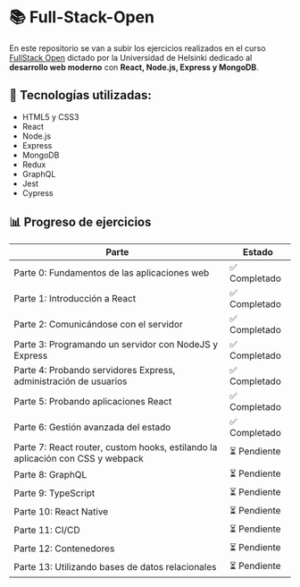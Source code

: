 # 📚 **Full-Stack-Open**
En este repositorio se van a subir los ejercicios realizados en el curso [FullStack Open](https://fullstackopen.com/es/) dictado por la Universidad de Helsinki dedicado al **desarrollo web moderno** con **React, Node.js, Express y MongoDB**.

## 🚀 **Tecnologías utilizadas:**
- HTML5 y CSS3
- React
- Node.js
- Express
- MongoDB
- Redux
- GraphQL
- Jest
- Cypress

## 📊 Progreso de ejercicios

| Parte  | Estado         |
|--------|----------------|
| Parte 0: Fundamentos de las aplicaciones web | ✅ Completado |
| Parte 1: Introducción a React | ✅ Completado |
| Parte 2: Comunicándose con el servidor | ✅ Completado  |
| Parte 3: Programando un servidor con NodeJS y Express | ✅ Completado  |
| Parte 4: Probando servidores Express, administración de usuarios | ✅ Completado  |
| Parte 5: Probando aplicaciones React | ✅ Completado  |
| Parte 6: Gestión avanzada del estado | ✅ Completado  |
| Parte 7: React router, custom hooks, estilando la aplicación con CSS y webpack | ⏳ Pendiente  |
| Parte 8: GraphQL | ⏳ Pendiente  |
| Parte 9: TypeScript | ⏳ Pendiente  |
| Parte 10: React Native | ⏳ Pendiente  |
| Parte 11: CI/CD | ⏳ Pendiente  |
| Parte 12: Contenedores | ⏳ Pendiente  |
| Parte 13: Utilizando bases de datos relacionales | ⏳ Pendiente  |
